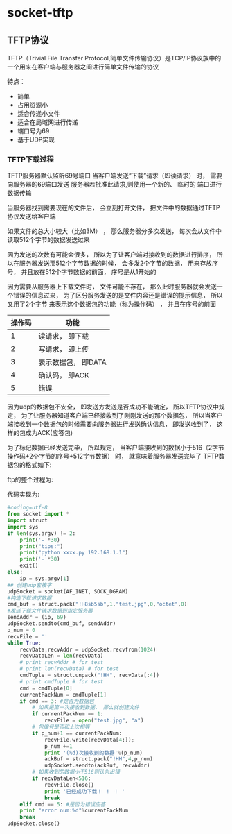 # socket-tftp

## TFTP协议
TFTP（Trivial File Transfer Protocol,简单⽂件传输协议）是TCP/IP协议族中的⼀个⽤来在客户端与服务器之间进⾏简单⽂件传输的协议

特点：
- 简单
- 占⽤资源⼩
- 适合传递⼩⽂件
- 适合在局域⽹进⾏传递
- 端⼝号为69
- 基于UDP实现

### TFTP下载过程
TFTP服务器默认监听69号端⼝
当客户端发送“下载”请求（即读请求） 时， 需要向服务器的69端⼝发送
服务器若批准此请求,则使⽤⼀个新的、 临时的 端⼝进⾏数据传输

当服务器找到需要现在的⽂件后， 会⽴刻打开⽂件， 把⽂件中的数据通过TFTP协议发送给客户端

如果⽂件的总⼤⼩较⼤（⽐如3M） ， 那么服务器分多次发送， 每次会从⽂件中读取512个字节的数据发送过来

因为发送的次数有可能会很多， 所以为了让客户端对接收到的数据进⾏排序， 所以在服务器发送那512个字节数据的时候， 会多发2个字节的数据， ⽤来存放序号， 并且放在512个字节数据的前⾯， 序号是从1开始的

因为需要从服务器上下载⽂件时， ⽂件可能不存在， 那么此时服务器就会发送⼀个错误的信息过来， 为了区分服务发送的是⽂件内容还是错误的提示信息， 所以⼜⽤了2个字节 来表示这个数据包的功能（称为操作码） ， 并且在序号的前⾯

操作码|功能
--|--
1 |读请求， 即下载
2 |写请求， 即上传
3 |表示数据包， 即DATA
4 |确认码， 即ACK
5 |错误

因为udp的数据包不安全， 即发送⽅发送是否成功不能确定， 所以TFTP协议中规定， 为了让服务器知道客户端已经接收到了刚刚发送的那个数据包， 所以当客户端接收到⼀个数据包的时候需要向服务器进⾏发送确认信息， 即发送收到了， 这样的包成为ACK(应答包)

为了标记数据已经发送完毕， 所以规定， 当客户端接收到的数据⼩于516（2字节操作码+2个字节的序号+512字节数据） 时， 就意味着服务器发送完毕了
TFTP数据包的格式如下:
[](./network_socket-tftp/3.png)

ftp的整个过程为:
[](./network_socket-tftp/4.png)

代码实现为:
```python
#coding=utf-8
from socket import *
import struct
import sys
if len(sys.argv) != 2:
    print('-'*30)
    print("tips:")
    print("python xxxx.py 192.168.1.1")
    print('-'*30)
    exit()
else:
    ip = sys.argv[1]
## 创建udp套接字
udpSocket = socket(AF_INET, SOCK_DGRAM)
#构造下载请求数据
cmd_buf = struct.pack("!H8sb5sb",1,"test.jpg",0,"octet",0)
#发送下载⽂件请求数据到指定服务器
sendAddr = (ip, 69)
udpSocket.sendto(cmd_buf, sendAddr)
p_num = 0
recvFile = ''
while True:
    recvData,recvAddr = udpSocket.recvfrom(1024)
    recvDataLen = len(recvData)
    # print recvAddr # for test
    # print len(recvData) # for test
    cmdTuple = struct.unpack("!HH", recvData[:4])
    # print cmdTuple # for test
    cmd = cmdTuple[0]
    currentPackNum = cmdTuple[1]
    if cmd == 3: #是否为数据包
        # 如果是第⼀次接收到数据， 那么就创建⽂件
        if currentPackNum == 1:
            recvFile = open("test.jpg", "a")
        # 包编号是否和上次相等
        if p_num+1 == currentPackNum:
            recvFile.write(recvData[4:]);
            p_num +=1
            print '(%d)次接收到的数据'%(p_num)
            ackBuf = struct.pack("!HH",4,p_num)
            udpSocket.sendto(ackBuf, recvAddr)
        # 如果收到的数据⼩于516则认为出错
        if recvDataLen<516:
            recvFile.close()
            print '已经成功下载！ ！ ！ '
            break
    elif cmd == 5: #是否为错误应答
    print "error num:%d"%currentPackNum
    break
udpSocket.close()
```